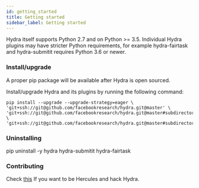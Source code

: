 ```yaml
---
id: getting_started
title: Getting started
sidebar_label: Getting started
---
```

Hydra itself supports Python 2.7 and on Python >= 3.5.
Individual Hydra plugins may have stricter Python requirements, for example
hydra-fairtask and hydra-submitit requires Python 3.6 or newer.

### Install/upgrade
A proper pip package will be available after Hydra is open sourced.

Install/upgrade Hydra and its plugins by running the following command:
```
pip install --upgrade --upgrade-strategy=eager \
'git+ssh://git@github.com/facebookresearch/hydra.git@master' \
'git+ssh://git@github.com/facebookresearch/hydra.git@master#subdirectory=plugins/fairtask' \
'git+ssh://git@github.com/facebookresearch/hydra.git@master#subdirectory=plugins/submitit' 
```

### Uninstalling
pip uninstall -y hydra hydra-submitit hydra-fairtask


### Contributing
Check [this](https://github.com/facebookresearch/hydra/blob/master/CONTRIBUTING.md) If you want to be Hercules and hack Hydra.